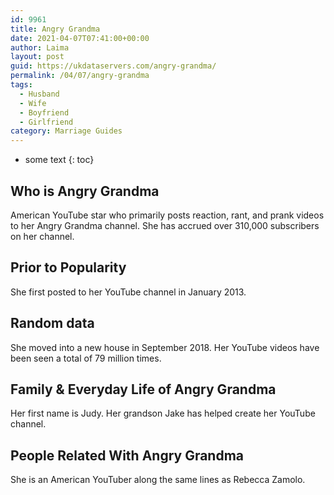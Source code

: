 ```yaml
---
id: 9961
title: Angry Grandma
date: 2021-04-07T07:41:00+00:00
author: Laima
layout: post
guid: https://ukdataservers.com/angry-grandma/
permalink: /04/07/angry-grandma
tags:
  - Husband
  - Wife
  - Boyfriend
  - Girlfriend
category: Marriage Guides
---
```


* some text
{: toc}


## Who is Angry Grandma
                  
                  
                  
American YouTube star who primarily posts reaction, rant, and prank videos to her Angry Grandma channel. She has accrued over 310,000 subscribers on her channel. 
                  
              
            
              
            
                
                
                
## Prior to Popularity
                  
                  
                  
She first posted to her YouTube channel in January 2013. 
                  
              
            
              
            
                
                
                
## Random data
                  
                  
                  
She moved into a new house in September 2018. Her YouTube videos have been seen a total of 79 million times. 
                  
              
            
              
            
                
                
                
## Family & Everyday Life of Angry Grandma
                  
                  
                  
Her first name is Judy. Her grandson Jake has helped create her YouTube channel. 
                  
              
            
              
            
                
                
                
## People Related With Angry Grandma
                  
                  
                  
She is an American YouTuber along the same lines as Rebecca Zamolo. 
                  
              
            
              
            
                
              
            
              
              
            
            
              
            
          
          
          